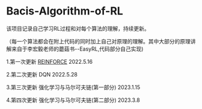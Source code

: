 # Bacis-Algorithm-of-RL
该项目记录自己学习RL过程和对每个算法的理解，持续更新。

（每一个算法都会在附上代码的同时加上自己对原理的理解。其中大部分的原理讲解来自于李宏毅老师的蘑菇书--EasyRL,代码部分自己实现)

1.第一次更新 [REINFORCE](https://github.com/Evanwu1125/Bacis-Algorithm-of-RL/blob/main/REINFORCE.ipynb) 2022.5.16

2.第二次更新 DQN 2022.5.28

3.第三次更新 强化学习与马尔可夫链(第一部分) 2023.1.15

4.第四次更新 强化学习与马尔可夫链(第二部分) 2023.3.8
